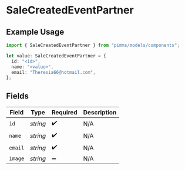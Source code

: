 # SaleCreatedEventPartner

## Example Usage

```typescript
import { SaleCreatedEventPartner } from "pimms/models/components";

let value: SaleCreatedEventPartner = {
  id: "<id>",
  name: "<value>",
  email: "Theresia66@hotmail.com",
};
```

## Fields

| Field              | Type               | Required           | Description        |
| ------------------ | ------------------ | ------------------ | ------------------ |
| `id`               | *string*           | :heavy_check_mark: | N/A                |
| `name`             | *string*           | :heavy_check_mark: | N/A                |
| `email`            | *string*           | :heavy_check_mark: | N/A                |
| `image`            | *string*           | :heavy_minus_sign: | N/A                |